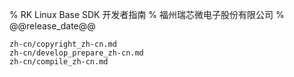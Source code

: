 % RK Linux Base SDK 开发者指南
% 福州瑞芯微电子股份有限公司
% @@release_date@@

``` include
zh-cn/copyright_zh-cn.md
zh-cn/develop_prepare_zh-cn.md
zh-cn/compile_zh-cn.md
```


